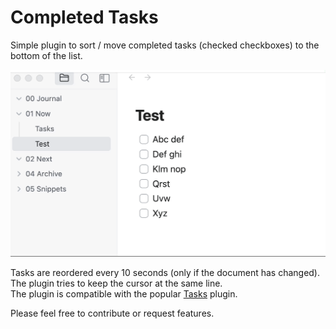 # Completed Tasks

Simple plugin to sort / move completed tasks (checked checkboxes) to the bottom of the list.

![Demo](https://raw.githubusercontent.com/mgussekloo/obsidian-completedtasks/master/demo.gif)

Tasks are reordered every 10 seconds (only if the document has changed).<br />
The plugin tries to keep the cursor at the same line.<br />
The plugin is compatible with the popular [Tasks](https://github.com/obsidian-tasks-group/obsidian-tasks) plugin.<br />

Please feel free to contribute or request features.
